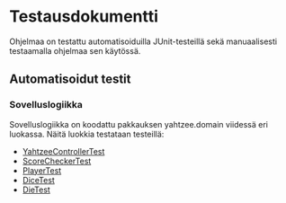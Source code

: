 # Testausdokumentti

Ohjelmaa on testattu automatisoiduilla JUnit-testeillä sekä manuaalisesti testaamalla ohjelmaa sen käytössä.

## Automatisoidut testit

### Sovelluslogiikka

Sovelluslogiikka on koodattu pakkauksen yahtzee.domain viidessä eri luokassa. Näitä luokkia testataan testeillä:

* [YahtzeeControllerTest](https://github.com/Hiisable/ot-harjoitustyo/blob/master/Yahtzee/src/test/java/yahtzee/domain/YahtzeeControllerTest.java)
* [ScoreCheckerTest](https://github.com/Hiisable/ot-harjoitustyo/blob/master/Yahtzee/src/test/java/yahtzee/domain/ScoreCheckerTest.java)
* [PlayerTest](https://github.com/Hiisable/ot-harjoitustyo/blob/master/Yahtzee/src/test/java/yahtzee/domain/PlayerTest.java)
* [DiceTest](https://github.com/Hiisable/ot-harjoitustyo/blob/master/Yahtzee/src/test/java/yahtzee/domain/DiceTest.java)
* [DieTest](https://github.com/Hiisable/ot-harjoitustyo/blob/master/Yahtzee/src/test/java/yahtzee/domain/DiceTest.java)
